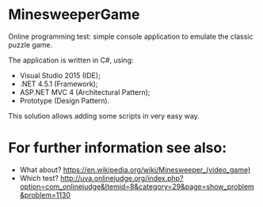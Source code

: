 # MinesweeperGame
Online programming test: simple console application to emulate the classic puzzle game. 

The application is written in C#, using:
- Visual Studio 2015 (IDE);
- .NET 4.5.1 (Framework);
- ASP.NET MVC 4 (Architectural Pattern);
- Prototype (Design Pattern).

This solution allows adding some scripts in very easy way.

# For further information see also:
- What about? https://en.wikipedia.org/wiki/Minesweeper_(video_game)
- Which test? http://uva.onlinejudge.org/index.php?option=com_onlinejudge&Itemid=8&category=29&page=show_problem&problem=1130
